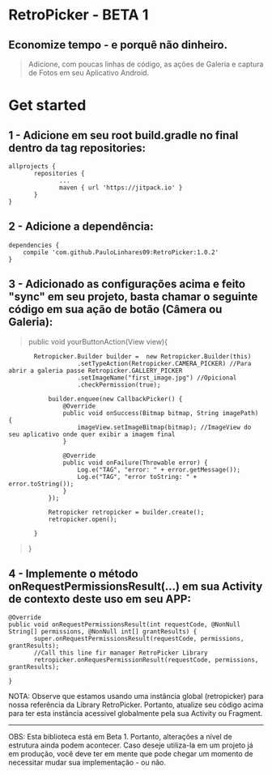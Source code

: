 # RetroPicker - BETA 1

## Economize tempo - e porquê não dinheiro. 
> Adicione, com poucas linhas de código, as ações de Galeria e captura de Fotos em seu Aplicativo Android.

# Get started

## 1 - Adicione em seu root build.gradle no final dentro da tag repositories:

```
allprojects {
       repositories {
              ...
              maven { url 'https://jitpack.io' }
       }
}
```

## 2 - Adicione a dependência:

```
dependencies {
    compile 'com.github.PauloLinhares09:RetroPicker:1.0.2' 
}
```


## 3 - Adicionado as configurações acima e feito "sync" em seu projeto, basta chamar o seguinte código em sua ação de botão (Câmera ou Galeria):

> public void yourButtonAction(View view){
```
       Retropicker.Builder builder =  new Retropicker.Builder(this)
                   .setTypeAction(Retropicker.CAMERA_PICKER) //Para abrir a galeria passe Retropicker.GALLERY_PICKER
                   .setImageName("first_image.jpg") //Opicional
                   .checkPermission(true);

           builder.enquee(new CallbackPicker() {
               @Override
               public void onSuccess(Bitmap bitmap, String imagePath) {
                   imageView.setImageBitmap(bitmap); //ImageView do seu aplicativo onde quer exibir a imagem final
               }

               @Override
               public void onFailure(Throwable error) {
                   Log.e("TAG", "error: " + error.getMessage());
                   Log.e("TAG", "error toString: " + error.toString());
               }
           });

           Retropicker retropicker = builder.create();
           retropicker.open();

       }
```
> }


## 4 - Implemente o método onRequestPermissionsResult(...) em sua Activity de contexto deste uso em seu APP:
```
@Override
public void onRequestPermissionsResult(int requestCode, @NonNull String[] permissions, @NonNull int[] grantResults) {
       super.onRequestPermissionsResult(requestCode, permissions, grantResults);
       //Call this line fir manager RetroPicker Library
       retropicker.onRequesPermissionResult(requestCode, permissions, grantResults);

}
```
NOTA: Observe que estamos usando uma instância global (retropicker) para nossa referência da Library RetroPicker. Portanto, 
atualize seu código acima para ter esta instãncia acessivel globalmente pela sua Activity ou Fragment.

---------------------------------------------------

OBS: Esta biblioteca está em Beta 1. Portanto, alterações a nível de estrutura ainda podem acontecer. Caso deseje utiliza-la em um projeto já em produção, você deve ter em mente que pode chegar um momento de necessitar mudar sua implementação - ou não.  
